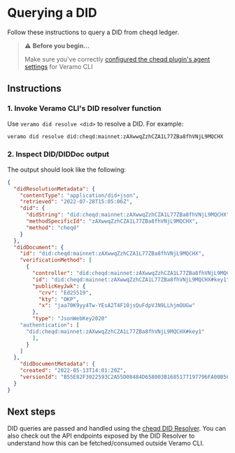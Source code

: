 # Querying a DID

Follow these instructions to query a DID from cheqd ledger.

> ⚠️ **Before you begin...**
>
> Make sure you've correctly [configured the cheqd plugin's agent settings](../../guides/software-development-kits-sdks/veramo-sdk-for-cheqd/setup-cli.md) for Veramo CLI

## Instructions

### 1. Invoke Veramo CLI's DID resolver function

Use `veramo did resolve <did>` to resolve a DID. For example:

```bash
veramo did resolve did:cheqd:mainnet:zAXwwqZzhCZA1L77ZBa8fhVNjL9MQCHX
```

### 2. Inspect DID/DIDDoc output

The output should look like the following:

```json
{
  "didResolutionMetadata": {
    "contentType": "application/did+json",
    "retrieved": "2022-07-28T15:05:06Z",
    "did": {
      "didString": "did:cheqd:mainnet:zAXwwqZzhCZA1L77ZBa8fhVNjL9MQCHX",
      "methodSpecificId": "zAXwwqZzhCZA1L77ZBa8fhVNjL9MQCHX",
      "method": "cheqd"
    }
  },
  "didDocument": {
    "id": "did:cheqd:mainnet:zAXwwqZzhCZA1L77ZBa8fhVNjL9MQCHX",
    "verificationMethod": [
      {
        "controller": "did:cheqd:mainnet:zAXwwqZzhCZA1L77ZBa8fhVNjL9MQCHX",
        "id": "did:cheqd:mainnet:zAXwwqZzhCZA1L77ZBa8fhVNjL9MQCHX#key1",
        "publicKeyJwk": {
          "crv": "Ed25519",
          "kty": "OKP",
          "x": "jaa70K9yy4Tw-YEsA2T4F10jsQuFdpVJN9LLhjmOUGw"
        },
        "type": "JsonWebKey2020"
    "authentication": [
      "did:cheqd:mainnet:zAXwwqZzhCZA1L77ZBa8fhVNjL9MQCHX#key1"
        ],    
      }
    ]
  },
    "didDocumentMetadata": {
    "created": "2022-05-13T14:01:20Z",
    "versionId": "B55E82F3022593C2A55D08484D658003B1685177197796FA00B56440671DB842"
  }
}
```

## Next steps

DID queries are passed and handled using the [cheqd DID Resolver](../../guides/did-resolver.md). You can also check out the API endpoints exposed by the DID Resolver to understand how this can be fetched/consumed outside Veramo CLI.
